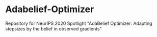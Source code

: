 # Adabelief-Optimizer
Repository for NeurIPS 2020 Spotlight  "AdaBelief Optimizer: Adapting stepsizes by the belief in observed gradients"
